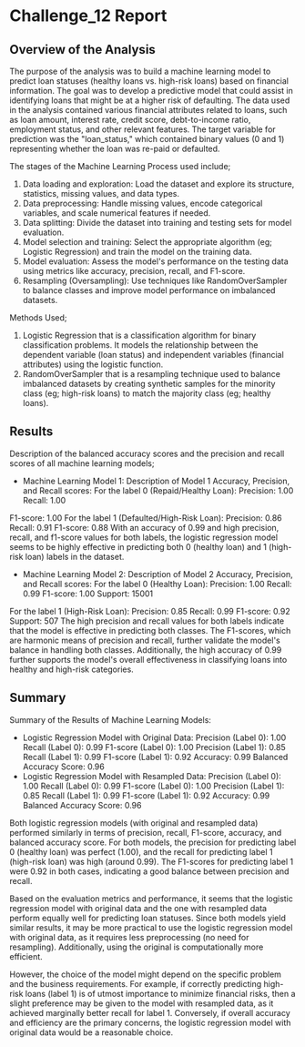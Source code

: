 # Challenge_12 Report

## Overview of the Analysis
The purpose of the analysis was to build a machine learning model to predict loan statuses (healthy loans vs. high-risk loans) based on financial information. The goal was to develop a predictive model that could assist in identifying loans that might be at a higher risk of defaulting. The data used in the analysis contained various financial attributes related to loans, such as loan amount, interest rate, credit score, debt-to-income ratio, employment status, and other relevant features. The target variable for prediction was the "loan_status," which contained binary values (0 and 1) representing whether the loan was re-paid or defaulted.

The stages of the Machine Learning Process used include; 
1) Data loading and exploration: Load the dataset and explore its structure, statistics, missing values, and data types. 
2) Data preprocessing: Handle missing values, encode categorical variables, and scale numerical features if needed. 
3) Data splitting: Divide the dataset into training and testing sets for model evaluation. 
4) Model selection and training: Select the appropriate algorithm (eg; Logistic Regression) and train the model on the training data. 
5) Model evaluation: Assess the model's performance on the testing data using metrics like accuracy, precision, recall, and F1-score. 
6) Resampling (Oversampling): Use techniques like RandomOverSampler to balance classes and improve model performance on imbalanced datasets. 

Methods Used;
1) Logistic Regression that is a classification algorithm for binary classification problems. It models the relationship between the dependent variable (loan status) and independent variables (financial attributes) using the logistic function. 
2) RandomOverSampler that is a resampling technique used to balance imbalanced datasets by creating synthetic samples for the minority class (eg; high-risk loans) to match the majority class (eg; healthy loans).

## Results

Description of the balanced accuracy scores and the precision and recall scores of all machine learning models;
* Machine Learning Model 1:
Description of Model 1 Accuracy, Precision, and Recall scores:
For the label 0 (Repaid/Healthy Loan):
Precision: 1.00
Recall: 1.00

F1-score: 1.00
For the label 1 (Defaulted/High-Risk Loan):
Precision: 0.86
Recall: 0.91
F1-score: 0.88
With an accuracy of 0.99 and high precision, recall, and f1-score values for both labels, the logistic regression model seems to be highly effective in predicting both 0 (healthy loan) and 1 (high-risk loan) labels in the dataset.


* Machine Learning Model 2:
Description of Model 2 Accuracy, Precision, and Recall scores:
For the label 0 (Healthy Loan):
Precision: 1.00
Recall: 0.99
F1-score: 1.00
Support: 15001

For the label 1 (High-Risk Loan):
Precision: 0.85
Recall: 0.99
F1-score: 0.92
Support: 507
The high precision and recall values for both labels indicate that the model is effective in predicting both classes. The F1-scores, which are harmonic means of precision and recall, further validate the model's balance in handling both classes. Additionally, the high accuracy of 0.99 further supports the model's overall effectiveness in classifying loans into healthy and high-risk categories.

## Summary
Summary of the Results of Machine Learning Models:

* Logistic Regression Model with Original Data:
Precision (Label 0): 1.00
Recall (Label 0): 0.99
F1-score (Label 0): 1.00
Precision (Label 1): 0.85
Recall (Label 1): 0.99
F1-score (Label 1): 0.92
Accuracy: 0.99
Balanced Accuracy Score: 0.96
* Logistic Regression Model with Resampled Data:
Precision (Label 0): 1.00
Recall (Label 0): 0.99
F1-score (Label 0): 1.00
Precision (Label 1): 0.85
Recall (Label 1): 0.99
F1-score (Label 1): 0.92
Accuracy: 0.99
Balanced Accuracy Score: 0.96

Both logistic regression models (with original and resampled data) performed similarly in terms of precision, recall, F1-score, accuracy, and balanced accuracy score. For both models, the precision for predicting label 0 (healthy loan) was perfect (1.00), and the recall for predicting label 1 (high-risk loan) was high (around 0.99). The F1-scores for predicting label 1 were 0.92 in both cases, indicating a good balance between precision and recall.

Based on the evaluation metrics and performance, it seems that the logistic regression model with original data and the one with resampled data perform equally well for predicting loan statuses. Since both models yield similar results, it may be more practical to use the logistic regression model with original data, as it requires less preprocessing (no need for resampling). Additionally, using the original is computationally more efficient.

However, the choice of the model might depend on the specific problem and the business requirements. For example, if correctly predicting high-risk loans (label 1) is of utmost importance to minimize financial risks, then a slight preference may be given to the model with resampled data, as it achieved marginally better recall for label 1. Conversely, if overall accuracy and efficiency are the primary concerns, the logistic regression model with original data would be a reasonable choice.
